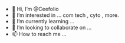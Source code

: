 - 👋 Hi, I’m @Ceefolio
- 👀 I’m interested in ... com tech , cyto , more.  
- 🌱 I’m currently learning ...
- 💞️ I’m looking to collaborate on ...
- 📫 How to reach me ...

<!---
Ceefolio/Ceefolio is a ✨ special ✨ repository because its `README.md` (this file) appears on your GitHub profile.
You can click the Preview link to take a look at your changes.
--->

